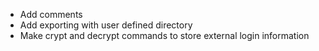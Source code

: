 * Add comments
* Add exporting with user defined directory
* Make crypt and decrypt commands to store external login information